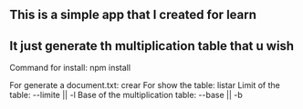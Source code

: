 

## This is a simple app that I created for learn
## It just generate th multiplication table that u wish

Command for install: npm install

For generate a document.txt: crear
For show the table: listar
Limit of the table: --limite || -l
Base of the multiplication table: --base || -b
